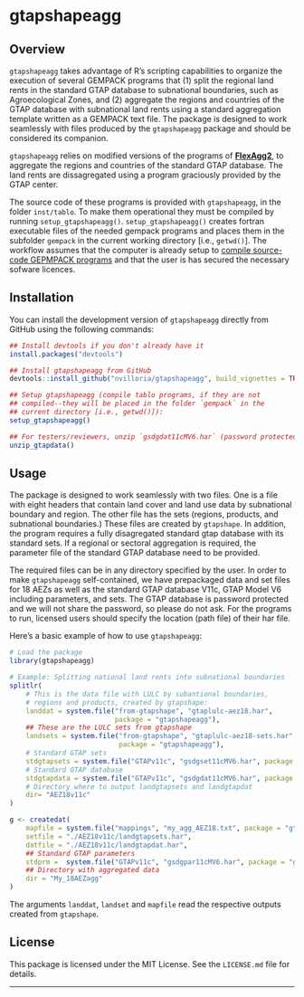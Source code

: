 
# gtapshapeagg

<!-- README.md is generated from README.Rmd. Please edit that file -->

## Overview

`gtapshapeagg` takes advantage of R’s scripting capabilities to organize
the execution of several GEMPACK programs that (1) split the regional
land rents in the standard GTAP database to subnational boundaries, such
as Agroecological Zones, and (2) aggregate the regions and countries of
the GTAP database with subnational land rents using a standard
aggregation template written as a GEMPACK text file. The package is
designed to work seamlessly with files produced by the `gtapshapeagg`
package and should be considered its companion.

`gtapshapeagg` relies on modified versions of the programs of
[**FlexAgg2**]((https://www.gtap.agecon.purdue.edu/databases/flexagg2.asp)),
to aggregate the regions and countries of the standard GTAP database.
The land rents are dissagregated using a program graciously provided by
the GTAP center.

The source code of these programs is provided with `gtapshapeagg`, in
the folder `inst/tablo`. To make them operational they must be compiled
by running `setup_gtapshapeagg()`. `setup_gtapshapeagg()` creates
fortran executable files of the needed gempack programs and places them
in the subfolder `gempack` in the current working directory \[i.e.,
`getwd()`\]. The workflow assumes that the computer is already setup to
[compile source-code GEPMPACK
programs](https://www.copsmodels.com/gpinstall.pdf) and that the user is
has secured the necessary sofware licences.

## Installation

You can install the development version of `gtapshapeagg` directly from
GitHub using the following commands:

``` r
## Install devtools if you don't already have it
install.packages("devtools")

## Install gtapshapeagg from GitHub
devtools::install_github("nvilloria/gtapshapeagg", build_vignettes = TRUE)

## Setup gtapshapeagg (compile tablo programs, if they are not
## compiled--they will be placed in the folder `gempack` in the
## current directory [i.e., getwd()]):
setup_gtapshapeagg()

## For testers/reviewers, unzip `gsdgdat11cMV6.har` (password protected):
unzip_gtapdata()
```

## Usage

The package is designed to work seamlessly with two files. One is a file
with eight headers that contain land cover and land use data by
subnational boundary and region. The other file has the sets (regions,
products, and subnational boundaries.) These files are created by
`gtapshape`. In addition, the program requires a fully disagregated
standard gtap database with its standard sets. If a regional or sectoral
aggregation is required, the parameter file of the standard GTAP
database need to be provided.

The required files can be in any directory specified by the user. In
order to make `gtapshapeagg` self-contained, we have prepackaged data
and set files for 18 AEZs as well as the standard GTAP database V11c,
GTAP Model V6 including parameters, and sets. The GTAP database is
password protected and we will not share the password, so please do not
ask. For the programs to run, licensed users should specify the location
(path file) of their har file.

Here’s a basic example of how to use `gtapshapeagg`:

``` r
# Load the package
library(gtapshapeagg)

# Example: Splitting national land rents into subnational boundaries
splitlr(
    # This is the data file with LULC by subantional boundaries,
    # regions and products, created by gtapshape:
    landdat = system.file("from-gtapshape", "gtaplulc-aez18.har",
                          package = "gtapshapeagg"),
    ## These are the LULC sets from gtapshape
    landsets = system.file("from-gtapshape", "gtaplulc-aez18-sets.har",
                           package = "gtapshapeagg"),
    # Standard GTAP sets
    stdgtapsets = system.file("GTAPv11c", "gsdgset11cMV6.har", package = "gtapshapeagg"), 
    # Standard GTAP database
    stdgtapdata = system.file("GTAPv11c", "gsdgdat11cMV6.har", package = "gtapshapeagg"),
    # Directory where to output landgtapsets and landgtapdat
    dir= "AEZ18v11c"
)

g <- createdat(
    mapfile = system.file("mappings", "my_agg_AEZ18.txt", package = "gtapshapeagg"),
    setfile = "./AEZ18v11c/landgtapsets.har",
    datfile = "./AEZ18v11c/landgtapdat.har",
    ## Standard GTAP parameters
    stdprm =  system.file("GTAPv11c", "gsdgpar11cMV6.har", package = "gtapshapeagg"),
    ## Directory with aggregated data
    dir = "My_18AEZagg" 
)
```

The arguments `landdat`, `landset` and `mapfile` read the respective
outputs created from `gtapshape`.

## License

This package is licensed under the MIT License. See the `LICENSE.md`
file for details.

------------------------------------------------------------------------
